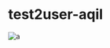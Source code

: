 # test2user-aqil
![a](https://github-readme-stats.vercel.app/api?username=test2user-aqil&show_icons=true&theme=github_dark&border_color=30363d&count_private=true)
